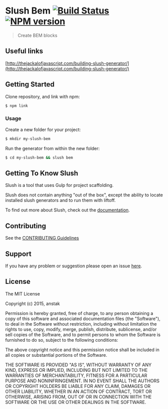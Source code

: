 # Slush Bem [![Build Status](https://secure.travis-ci.org/anstaks/slush-bem.png?branch=master)](https://travis-ci.org/anstaks/slush-bem) [![NPM version](https://badge-me.herokuapp.com/api/npm/slush-bem.png)](http://badges.enytc.com/for/npm/slush-bem)

> Create BEM blocks

## Useful links
[http://thejackalofjavascript.com/building-slush-generator/](http://thejackalofjavascript.com/building-slush-generator/)

## Getting Started

Clone repository, and link with npm:

```bash
$ npm link
```

### Usage

Create a new folder for your project:

```bash
$ mkdir my-slush-bem
```

Run the generator from within the new folder:

```bash
$ cd my-slush-bem && slush bem
```

## Getting To Know Slush

Slush is a tool that uses Gulp for project scaffolding.

Slush does not contain anything "out of the box", except the ability to locate installed slush generators and to run them with liftoff.

To find out more about Slush, check out the [documentation](https://github.com/slushjs/slush).

## Contributing

See the [CONTRIBUTING Guidelines](https://github.com/anstaks/slush-bem/blob/master/CONTRIBUTING.md)

## Support
If you have any problem or suggestion please open an issue [here](https://github.com/anstaks/slush-bem/issues).

## License 

The MIT License

Copyright (c) 2015, anstak

Permission is hereby granted, free of charge, to any person
obtaining a copy of this software and associated documentation
files (the "Software"), to deal in the Software without
restriction, including without limitation the rights to use,
copy, modify, merge, publish, distribute, sublicense, and/or sell
copies of the Software, and to permit persons to whom the
Software is furnished to do so, subject to the following
conditions:

The above copyright notice and this permission notice shall be
included in all copies or substantial portions of the Software.

THE SOFTWARE IS PROVIDED "AS IS", WITHOUT WARRANTY OF ANY KIND,
EXPRESS OR IMPLIED, INCLUDING BUT NOT LIMITED TO THE WARRANTIES
OF MERCHANTABILITY, FITNESS FOR A PARTICULAR PURPOSE AND
NONINFRINGEMENT. IN NO EVENT SHALL THE AUTHORS OR COPYRIGHT
HOLDERS BE LIABLE FOR ANY CLAIM, DAMAGES OR OTHER LIABILITY,
WHETHER IN AN ACTION OF CONTRACT, TORT OR OTHERWISE, ARISING
FROM, OUT OF OR IN CONNECTION WITH THE SOFTWARE OR THE USE OR
OTHER DEALINGS IN THE SOFTWARE.

